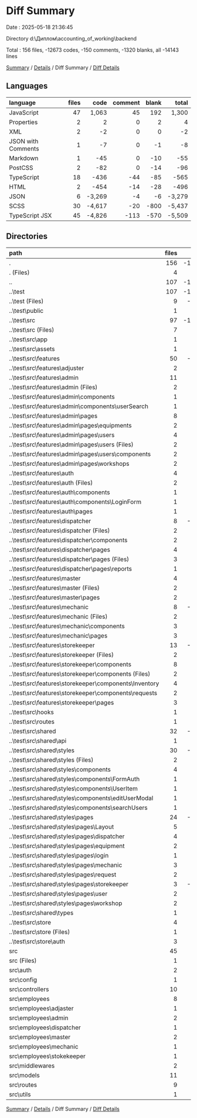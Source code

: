 # Diff Summary

Date : 2025-05-18 21:36:45

Directory d:\\Диплом\\accounting_of_working\\backend

Total : 156 files,  -12673 codes, -150 comments, -1320 blanks, all -14143 lines

[Summary](results.md) / [Details](details.md) / Diff Summary / [Diff Details](diff-details.md)

## Languages
| language | files | code | comment | blank | total |
| :--- | ---: | ---: | ---: | ---: | ---: |
| JavaScript | 47 | 1,063 | 45 | 192 | 1,300 |
| Properties | 2 | 2 | 0 | 2 | 4 |
| XML | 2 | -2 | 0 | 0 | -2 |
| JSON with Comments | 1 | -7 | 0 | -1 | -8 |
| Markdown | 1 | -45 | 0 | -10 | -55 |
| PostCSS | 2 | -82 | 0 | -14 | -96 |
| TypeScript | 18 | -436 | -44 | -85 | -565 |
| HTML | 2 | -454 | -14 | -28 | -496 |
| JSON | 6 | -3,269 | -4 | -6 | -3,279 |
| SCSS | 30 | -4,617 | -20 | -800 | -5,437 |
| TypeScript JSX | 45 | -4,826 | -113 | -570 | -5,509 |

## Directories
| path | files | code | comment | blank | total |
| :--- | ---: | ---: | ---: | ---: | ---: |
| . | 156 | -12,673 | -150 | -1,320 | -14,143 |
| . (Files) | 4 | 1,291 | 0 | 8 | 1,299 |
| .. | 107 | -15,046 | -195 | -1,518 | -16,759 |
| ..\\test | 107 | -15,046 | -195 | -1,518 | -16,759 |
| ..\\test (Files) | 9 | -4,646 | -5 | -24 | -4,675 |
| ..\\test\\public | 1 | -1 | 0 | 0 | -1 |
| ..\\test\\src | 97 | -10,399 | -190 | -1,494 | -12,083 |
| ..\\test\\src (Files) | 7 | -255 | -1 | -28 | -284 |
| ..\\test\\src\\app | 1 | -9 | 0 | -3 | -12 |
| ..\\test\\src\\assets | 1 | -1 | 0 | 0 | -1 |
| ..\\test\\src\\features | 50 | -5,302 | -127 | -620 | -6,049 |
| ..\\test\\src\\features\\adjuster | 2 | -509 | -18 | -35 | -562 |
| ..\\test\\src\\features\\admin | 11 | -796 | -1 | -102 | -899 |
| ..\\test\\src\\features\\admin (Files) | 2 | -132 | 0 | -17 | -149 |
| ..\\test\\src\\features\\admin\\components | 1 | -21 | 0 | -4 | -25 |
| ..\\test\\src\\features\\admin\\components\\userSearch | 1 | -21 | 0 | -4 | -25 |
| ..\\test\\src\\features\\admin\\pages | 8 | -643 | -1 | -81 | -725 |
| ..\\test\\src\\features\\admin\\pages\\equipments | 2 | -216 | -1 | -25 | -242 |
| ..\\test\\src\\features\\admin\\pages\\users | 4 | -260 | 0 | -38 | -298 |
| ..\\test\\src\\features\\admin\\pages\\users (Files) | 2 | -186 | 0 | -25 | -211 |
| ..\\test\\src\\features\\admin\\pages\\users\\components | 2 | -74 | 0 | -13 | -87 |
| ..\\test\\src\\features\\admin\\pages\\workshops | 2 | -167 | 0 | -18 | -185 |
| ..\\test\\src\\features\\auth | 4 | -118 | 0 | -17 | -135 |
| ..\\test\\src\\features\\auth (Files) | 2 | -41 | 0 | -7 | -48 |
| ..\\test\\src\\features\\auth\\components | 1 | -59 | 0 | -8 | -67 |
| ..\\test\\src\\features\\auth\\components\\LoginForm | 1 | -59 | 0 | -8 | -67 |
| ..\\test\\src\\features\\auth\\pages | 1 | -18 | 0 | -2 | -20 |
| ..\\test\\src\\features\\dispatcher | 8 | -1,186 | -35 | -137 | -1,358 |
| ..\\test\\src\\features\\dispatcher (Files) | 2 | -96 | -6 | -10 | -112 |
| ..\\test\\src\\features\\dispatcher\\components | 2 | -120 | -4 | -12 | -136 |
| ..\\test\\src\\features\\dispatcher\\pages | 4 | -970 | -25 | -115 | -1,110 |
| ..\\test\\src\\features\\dispatcher\\pages (Files) | 3 | -582 | -21 | -64 | -667 |
| ..\\test\\src\\features\\dispatcher\\pages\\reports | 1 | -388 | -4 | -51 | -443 |
| ..\\test\\src\\features\\master | 4 | -457 | 0 | -52 | -509 |
| ..\\test\\src\\features\\master (Files) | 2 | -65 | 0 | -12 | -77 |
| ..\\test\\src\\features\\master\\pages | 2 | -392 | 0 | -40 | -432 |
| ..\\test\\src\\features\\mechanic | 8 | -1,024 | -46 | -138 | -1,208 |
| ..\\test\\src\\features\\mechanic (Files) | 2 | -112 | 0 | -13 | -125 |
| ..\\test\\src\\features\\mechanic\\components | 3 | -337 | -11 | -42 | -390 |
| ..\\test\\src\\features\\mechanic\\pages | 3 | -575 | -35 | -83 | -693 |
| ..\\test\\src\\features\\storekeeper | 13 | -1,212 | -27 | -139 | -1,378 |
| ..\\test\\src\\features\\storekeeper (Files) | 2 | -58 | 0 | -7 | -65 |
| ..\\test\\src\\features\\storekeeper\\components | 8 | -710 | -19 | -77 | -806 |
| ..\\test\\src\\features\\storekeeper\\components (Files) | 2 | -82 | -1 | -12 | -95 |
| ..\\test\\src\\features\\storekeeper\\components\\Inventory | 4 | -457 | -1 | -38 | -496 |
| ..\\test\\src\\features\\storekeeper\\components\\requests | 2 | -171 | -17 | -27 | -215 |
| ..\\test\\src\\features\\storekeeper\\pages | 3 | -444 | -8 | -55 | -507 |
| ..\\test\\src\\hooks | 1 | -3 | 0 | -1 | -4 |
| ..\\test\\src\\routes | 1 | -20 | 0 | -7 | -27 |
| ..\\test\\src\\shared | 32 | -4,748 | -28 | -822 | -5,598 |
| ..\\test\\src\\shared\\api | 1 | -14 | 0 | -5 | -19 |
| ..\\test\\src\\shared\\styles | 30 | -4,617 | -20 | -800 | -5,437 |
| ..\\test\\src\\shared\\styles (Files) | 2 | -48 | -13 | -16 | -77 |
| ..\\test\\src\\shared\\styles\\components | 4 | -178 | 0 | -31 | -209 |
| ..\\test\\src\\shared\\styles\\components\\FormAuth | 1 | -41 | 0 | -6 | -47 |
| ..\\test\\src\\shared\\styles\\components\\UserItem | 1 | -48 | 0 | -9 | -57 |
| ..\\test\\src\\shared\\styles\\components\\editUserModal | 1 | -73 | 0 | -12 | -85 |
| ..\\test\\src\\shared\\styles\\components\\searchUsers | 1 | -16 | 0 | -4 | -20 |
| ..\\test\\src\\shared\\styles\\pages | 24 | -4,391 | -7 | -753 | -5,151 |
| ..\\test\\src\\shared\\styles\\pages\\Layout | 5 | -771 | 0 | -129 | -900 |
| ..\\test\\src\\shared\\styles\\pages\\dispatcher | 4 | -711 | -2 | -131 | -844 |
| ..\\test\\src\\shared\\styles\\pages\\equipment | 2 | -205 | 0 | -38 | -243 |
| ..\\test\\src\\shared\\styles\\pages\\login | 1 | -63 | 0 | -12 | -75 |
| ..\\test\\src\\shared\\styles\\pages\\mechanic | 3 | -699 | -1 | -114 | -814 |
| ..\\test\\src\\shared\\styles\\pages\\request | 2 | -306 | 0 | -52 | -358 |
| ..\\test\\src\\shared\\styles\\pages\\storekeeper | 3 | -1,365 | -4 | -229 | -1,598 |
| ..\\test\\src\\shared\\styles\\pages\\user | 2 | -98 | 0 | -16 | -114 |
| ..\\test\\src\\shared\\styles\\pages\\workshop | 2 | -173 | 0 | -32 | -205 |
| ..\\test\\src\\shared\\types | 1 | -117 | -8 | -17 | -142 |
| ..\\test\\src\\store | 4 | -61 | -34 | -13 | -108 |
| ..\\test\\src\\store (Files) | 1 | -13 | 0 | -2 | -15 |
| ..\\test\\src\\store\\auth | 3 | -48 | -34 | -11 | -93 |
| src | 45 | 1,082 | 45 | 190 | 1,317 |
| src (Files) | 1 | 43 | 0 | 7 | 50 |
| src\\auth | 2 | 71 | 0 | 18 | 89 |
| src\\config | 1 | 14 | 0 | 2 | 16 |
| src\\controllers | 10 | 605 | 45 | 89 | 739 |
| src\\employees | 8 | 68 | 0 | 12 | 80 |
| src\\employees\\adjaster | 1 | 4 | 0 | 2 | 6 |
| src\\employees\\admin | 2 | 23 | 0 | 3 | 26 |
| src\\employees\\dispatcher | 1 | 12 | 0 | 2 | 14 |
| src\\employees\\master | 2 | 6 | 0 | 2 | 8 |
| src\\employees\\mechanic | 1 | 15 | 0 | 2 | 17 |
| src\\employees\\stokekeeper | 1 | 8 | 0 | 1 | 9 |
| src\\middlewares | 2 | 42 | 0 | 8 | 50 |
| src\\models | 11 | 141 | 0 | 24 | 165 |
| src\\routes | 9 | 93 | 0 | 28 | 121 |
| src\\utils | 1 | 5 | 0 | 2 | 7 |

[Summary](results.md) / [Details](details.md) / Diff Summary / [Diff Details](diff-details.md)